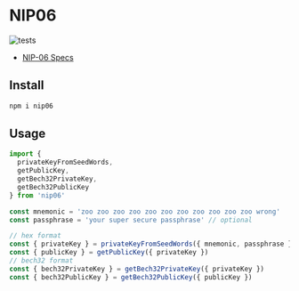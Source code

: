 # NIP06

![tests](https://github.com/jaonoctus/nip06/actions/workflows/tests.yml/badge.svg)

- [NIP-06 Specs](https://github.com/nostr-protocol/nips/blob/master/06.md)

## Install

```bash
npm i nip06
```

## Usage

```js
import {
  privateKeyFromSeedWords,
  getPublicKey,
  getBech32PrivateKey,
  getBech32PublicKey
} from 'nip06'

const mnemonic = 'zoo zoo zoo zoo zoo zoo zoo zoo zoo zoo zoo wrong'
const passphrase = 'your super secure passphrase' // optional

// hex format
const { privateKey } = privateKeyFromSeedWords({ mnemonic, passphrase })
const { publicKey } = getPublicKey({ privateKey })
// bech32 format
const { bech32PrivateKey } = getBech32PrivateKey({ privateKey })
const { bech32PublicKey } = getBech32PublicKey({ publicKey })
```
